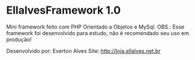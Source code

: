 # EllalvesFramework 1.0
Mini framework feito com PHP Orientado a Objetos e MySql.
OBS.: Esse framework foi desenvolvido para estudo, não é recomendado seu uso em produção!

Desenvolvido por: Everton Alves
Site: http://loja.ellalves.net.br
